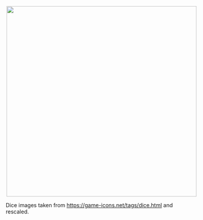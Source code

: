 <p align="center"><img width=500px src="https://i.imgur.com/WuCLtf1.png"></p>

Dice images taken from https://game-icons.net/tags/dice.html and rescaled.